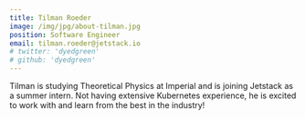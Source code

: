 ```yaml
---
title: Tilman Roeder
image: /img/jpg/about-tilman.jpg
position: Software Engineer
email: tilman.roeder@jetstack.io
# twitter: 'dyedgreen'
# github: 'dyedgreen'
---
```


Tilman is studying Theoretical Physics at Imperial and is joining Jetstack as a summer intern. Not having extensive Kubernetes experience, he is excited to work with and learn from the best in the industry!